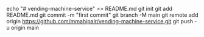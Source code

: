 echo "# vending-machine-service" >> README.md
git init
git add README.md
git commit -m "first commit"
git branch -M main
git remote add origin https://github.com/mmahipalr/vending-machine-service.git
git push -u origin main


